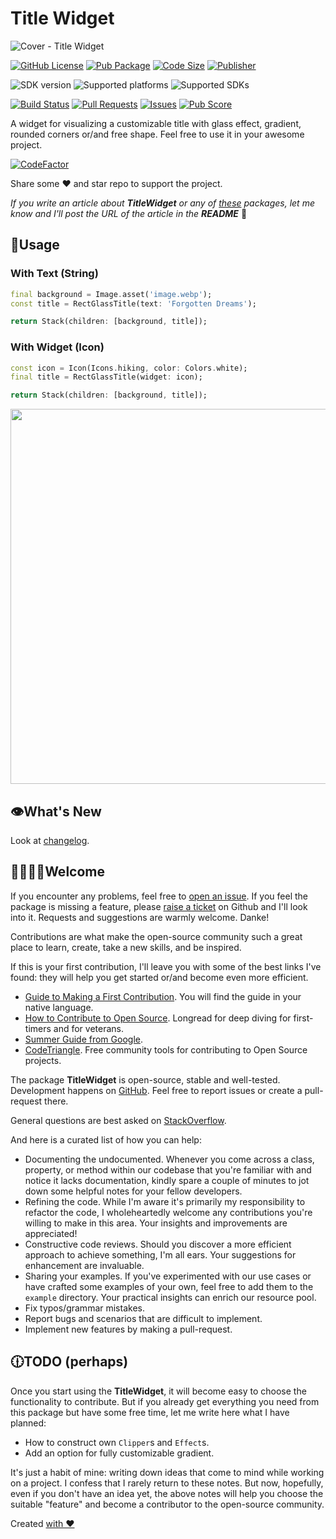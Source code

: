 # Title Widget

![Cover - Title Widget](https://raw.githubusercontent.com/signmotion/title_widget/master/images/cover.webp)

[![GitHub License](https://img.shields.io/badge/license-MIT-blue.svg)](https://opensource.org/licenses/MIT)
[![Pub Package](https://img.shields.io/pub/v/title_widget.svg?logo=dart&logoColor=00b9fc&color=blue)](https://pub.dartlang.org/packages/title_widget)
[![Code Size](https://img.shields.io/github/languages/code-size/signmotion/title_widget?logo=github&logoColor=white)](https://github.com/signmotion/title_widget)
[![Publisher](https://img.shields.io/pub/publisher/title_widget)](https://pub.dev/publishers/syrokomskyi.com)

![SDK version](https://badgen.net/pub/sdk-version/title_widget)
![Supported platforms](https://badgen.net/pub/flutter-platform/title_widget)
![Supported SDKs](https://badgen.net/pub/dart-platform/title_widget)

[![Build Status](https://img.shields.io/github/actions/workflow/status/signmotion/title_widget/flutter-ci.yml?logo=github-actions&logoColor=white)](https://github.com/signmotion/title_widget/actions)
[![Pull Requests](https://img.shields.io/github/issues-pr/signmotion/title_widget?logo=github&logoColor=white)](https://github.com/signmotion/title_widget/pulls)
[![Issues](https://img.shields.io/github/issues/signmotion/title_widget?logo=github&logoColor=white)](https://github.com/signmotion/title_widget/issues)
[![Pub Score](https://img.shields.io/pub/points/title_widget?logo=dart&logoColor=00b9fc)](https://pub.dev/packages/title_widget/score)

A widget for visualizing a customizable title with glass effect, gradient, rounded corners or/and free shape.
Feel free to use it in your awesome project.

[![CodeFactor](https://codefactor.io/repository/github/signmotion/title_widget/badge)](https://codefactor.io/repository/github/signmotion/title_widget)

Share some ❤️ and star repo to support the project.

_If you write an article about **TitleWidget** or any of [these](https://pub.dev/packages?q=publisher%3Asyrokomskyi.com&sort=updated) packages, let me know and I'll post the URL of the article in the **README**_ 🤝

## 🚀Usage

### With Text (String)

```dart
final background = Image.asset('image.webp');
const title = RectGlassTitle(text: 'Forgotten Dreams');

return Stack(children: [background, title]);
```

### With Widget (Icon)

```dart
const icon = Icon(Icons.hiking, color: Colors.white);
final title = RectGlassTitle(widget: icon);

return Stack(children: [background, title]);
```

[<img src="https://raw.githubusercontent.com/signmotion/title_widget/master/images/screenshots/1.gif" width="600"/>](https://raw.githubusercontent.com/signmotion/title_widget/master/images/screenshots/1.gif)

## 👁️What's New

Look at [changelog](https://pub.dev/packages/title_widget/changelog).

## 🙋‍♀️🙋‍♂️Welcome

If you encounter any problems, feel free to [open an issue](https://github.com/signmotion/title_widget/issues). If you feel the package is missing a feature, please [raise a ticket](https://github.com/signmotion/title_widget/issues) on Github and I'll look into it. Requests and suggestions are warmly welcome. Danke!

Contributions are what make the open-source community such a great place to learn, create, take a new skills, and be inspired.

If this is your first contribution, I'll leave you with some of the best links I've found: they will help you get started or/and become even more efficient.

- [Guide to Making a First Contribution](https://github.com/firstcontributions/first-contributions). You will find the guide in your native language.
- [How to Contribute to Open Source](https://opensource.guide/how-to-contribute). Longread for deep diving for first-timers and for veterans.
- [Summer Guide from Google](https://youtu.be/qGTQ7dEZXZc).
- [CodeTriangle](https://codetriage.com). Free community tools for contributing to Open Source projects.

The package **TitleWidget** is open-source, stable and well-tested. Development happens on
[GitHub](https://github.com/signmotion/title_widget). Feel free to report issues
or create a pull-request there.

General questions are best asked on
[StackOverflow](https://stackoverflow.com/questions/tagged/title_widget).

And here is a curated list of how you can help:

- Documenting the undocumented. Whenever you come across a class, property, or method within our codebase that you're familiar with and notice it lacks documentation, kindly spare a couple of minutes to jot down some helpful notes for your fellow developers.
- Refining the code. While I'm aware it's primarily my responsibility to refactor the code, I wholeheartedly welcome any contributions you're willing to make in this area. Your insights and improvements are appreciated!
- Constructive code reviews. Should you discover a more efficient approach to achieve something, I'm all ears. Your suggestions for enhancement are invaluable.
- Sharing your examples. If you've experimented with our use cases or have crafted some examples of your own, feel free to add them to the `example` directory. Your practical insights can enrich our resource pool.
- Fix typos/grammar mistakes.
- Report bugs and scenarios that are difficult to implement.
- Implement new features by making a pull-request.

## 🕧TODO (perhaps)

Once you start using the **TitleWidget**, it will become easy to choose the functionality to contribute. But if you already get everything you need from this package but have some free time, let me write here what I have planned:

- How to construct own `Clipper`s and `Effect`s.
- Add an option for fully customizable gradient.

It's just a habit of mine: writing down ideas that come to mind while working on a project. I confess that I rarely return to these notes. But now, hopefully, even if you don't have an idea yet, the above notes will help you choose the suitable "feature" and become a contributor to the open-source community.

Created [with ❤️](https://syrokomskyi.com)
